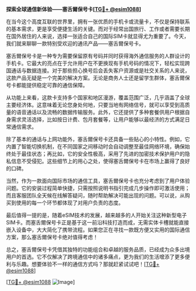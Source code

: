 **探索全球通信新体验——塞舌爾保号卡[[TG💪+ @esim1088](https://t.me/s/esim1088)]**

在当今这个高度互联的世界里，拥有一张优质的手机卡或流量卡，不仅是保持联系的基本需求，更是享受便捷生活的关键。而对于经常出国旅行、工作或者需要长期在国外居住的人来说，选择一张适合自己的国际SIM卡就显得尤为重要了。今天，我们就来聊聊一款特别受欢迎的通讯产品——塞舌爾保号卡。

塞舌爾保号卡是一种专为需要保留原有号码并同时获得海外通信服务的人群设计的手机卡。它最大的亮点在于允许用户在不更换现有手机号码的情况下，轻松实现跨国通话与数据连接。对于那些担心换号后会丢失客户资源或是社交关系的人来说，这款产品无疑是一个完美的解决方案。无论是商务人士还是留学生群体，塞舌爾保号卡都能提供稳定可靠的通信保障。

从功能上来看，这款卡支持多个国家和地区漫游，覆盖范围广泛，几乎涵盖了全球主要经济体。这意味着无论您身处何地，只要当地有网络信号，就可以享受到高质量的语音通话以及流畅的数据传输服务。此外，它还提供了多种套餐供用户根据自身需求灵活选择，比如按日计费、包月套餐等，让用户能够以最经济的方式满足日常通信需求。

除了基本的通话与上网功能外，塞舌爾保号卡还具备一些贴心的小特性。例如，它内置了智能切换机制，在不同国家之间移动时会自动调整至最佳网络环境，确保始终处于最佳状态；再比如，它的安全性极高，采用了先进的加密技术保护用户的隐私信息不受侵犯。这些细节上的用心之处，使得塞舌爾保号卡在市场上赢得了良好的口碑。

当然，作为一款面向国际市场的通信工具，塞舌爾保号卡也充分考虑到了用户体验问题。它的安装过程简单快捷，只需按照说明书指引完成几步操作即可激活使用；而且客服团队全天候在线解答疑问，随时帮助解决可能出现的问题。可以说，从购买到使用的每一个环节都体现了对用户负责的态度。

最后值得一提的是，随着eSIM技术的发展，越来越多的人开始关注这种新型电子SIM卡。而塞舌爾保号卡正是基于这一前沿科技打造而成，无需实体卡槽就能直接嵌入设备中，大大简化了携带流程。如果您正在寻找一款既方便又实用的国际通信方案，那么塞舌爾保号卡绝对值得考虑！

总之，塞舌爾保号卡凭借其独特的功能组合和卓越的服务品质，已经成为众多出境用户的首选。它不仅解决了跨境通信中的诸多痛点，更为我们的生活增添了更多便利与乐趣。想要体验不一样的通信方式吗？那就赶紧试试吧！[[TG💪+ @esim1088](https://t.me/s/esim1088)]

[[TG💪+ @esim1088](https://t.me/s/esim1088) ![Image](https://i.postimg.cc/4NQfJmqS/Snipaste-2025-05-13-00-14-12.png)]